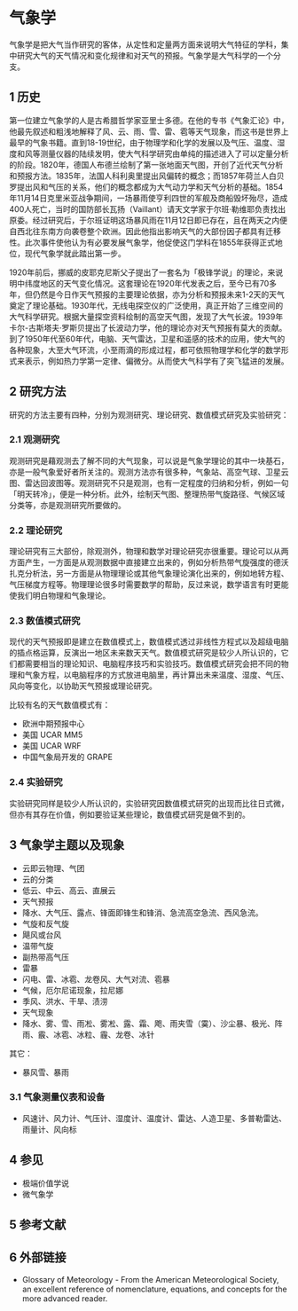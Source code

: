 # 气象学



气象学是把大气当作研究的客体，从定性和定量两方面来说明大气特征的学科，集中研究大气的天气情况和变化规律和对天气的预报。气象学是大气科学的一个分支。



## 1 历史

第一位建立气象学的人是古希腊哲学家亚里士多德。在他的专书《气象汇论》中，他最先叙述和粗浅地解释了风、云、雨、雪、雷、雹等天气现象，而这书是世界上最早的气象书籍。直到18-19世纪，由于物理学和化学的发展以及气压、温度、湿度和风等测量仪器的陆续发明，使大气科学研究由单纯的描述进入了可以定量分析的阶段。1820年，德国人布德兰绘制了第一张地面天气图，开创了近代天气分析和预报方法。1835年，法国人科利奥里提出风偏转的概念；而1857年荷兰人白贝罗提出风和气压的关系，他们的概念都成为大气动力学和天气分析的基础。1854年11月14日克里米亚战争期间，一场暴雨使亨利四世的军舰及商船毁坏殆尽，造成400人死亡，当时的国防部长瓦扬（Vaillant）请天文学家于尔班·勒维耶负责找出原委。经过研究后，于尔班证明这场暴风雨在11月12日即已存在，且在两天之内便自西北往东南方向袭卷整个欧洲。因此他指出影响天气的大部份因子都具有迁移性。此次事件使他认为有必要发展气象学，他促使这门学科在1855年获得正式地位，现代气象学就此踏出第一步。

1920年前后，挪威的皮耶克尼斯父子提出了一套名为「极锋学说」的理论，来说明中纬度地区的天气变化情况。这套理论在1920年代发表之后，至今已有70多年，但仍然是今日作天气预报的主要理论依据，亦为分析和预报未来1-2天的天气奠定了理论基础。1930年代，无线电探空仪的广泛使用，真正开始了三维空间的大气科学研究。根据大量探空资料绘制的高空天气图，发现了大气长波。1939年卡尔-古斯塔夫·罗斯贝提出了长波动力学，他的理论亦对天气预报有莫大的贡献。到了1950年代至60年代，电脑、天气雷达，卫星和遥感的技术的应用，使大气的各种现象，大至大气环流，小至雨滴的形成过程，都可依照物理学和化学的数学形式来表示，例如热力学第一定律、偏微分。从而使大气科学有了突飞猛进的发展。



## 2 研究方法

研究的方法主要有四种，分别为观测研究、理论研究、数值模式研究及实验研究：



### 2.1 观测研究

观测研究是藉观测去了解不同的大气现象，可以说是气象学理论的其中一块基石，亦是一般气象爱好者所关注的。观测方法亦有很多种，气象站、高空气球、卫星云图、雷达回波图等。观测研究不只是观测，也有一定程度的归纳和分析，例如一句「明天转冷」，便是一种分析。此外，绘制天气图、整理热带气旋路径、气候区域分类等，亦是观测研究所要做的。



### 2.2 理论研究

理论研究有三大部份，除观测外，物理和数学对理论研究亦很重要。理论可以从两方面产生，一方面是从观测数据中直接建立出来的，例如分析热带气旋强度的德沃扎克分析法，另一方面是从物理理论或其他气象理论演化出来的，例如地转方程、气压梯度方程等。物理理论很多时需要数学的帮助，反过来说，数学语言有时更能使我们明白物理和气象理论。



### 2.3 数值模式研究

现代的天气预报即是建立在数值模式上，数值模式透过非线性方程式以及超级电脑的插点格运算，反演出一地区未来数天天气。数值模式研究是较少人所认识的，它们都需要相当的理论知识、电脑程序技巧和实验技巧。数值模式研究会把不同的物理和气象方程，以电脑程序的方式放进电脑里，再计算出未来温度、湿度、气压、风向等变化，以协助天气预报或理论研究。

比较有名的天气数值模式有：

* 欧洲中期预报中心
* 美国 UCAR MM5
* 美国 UCAR WRF
* 中国气象局开发的 GRAPE



### 2.4 实验研究

实验研究同样是较少人所认识的，实验研究因数值模式研究的出现而比往日式微，但亦有其存在价值，例如要验证某些理论，数值模式研究是做不到的。



## 3 气象学主题以及现象

* 云即云物理、气团
* 云的分类
 * 低云、中云、高云、直展云
* 天气预报
 * 降水、大气压、露点、锋面即锋生和锋消、急流高空急流、西风急流。
* 气旋和反气旋
 * 飓风或台风
 * 温带气旋
 * 副热带高气压
* 雷暴
 * 闪电、雷、冰雹、龙卷风、大气对流、雹暴
* 气候，厄尔尼诺现象，拉尼娜
 * 季风、洪水、干旱、渍涝
* 天气现象
 * 降水、雾、雪、雨凇、雾凇、露、霜、飑、雨夹雪（霙）、沙尘暴、极光、阵雨、霰、冰雹、冰粒、霾、龙卷、冰针

其它：

* 暴风雪、暴雨



### 3.1 气象测量仪表和设备

* 风速计、风力计、气压计、湿度计、温度计、雷达、人造卫星、多普勒雷达、雨量计、风向标



## 4 参见

* 极端价值学说
* 微气象学



## 5 参考文献



## 6 外部链接

* Glossary of Meteorology - From the American Meteorological Society, an excellent reference of nomenclature, equations, and concepts for the more advanced reader.



